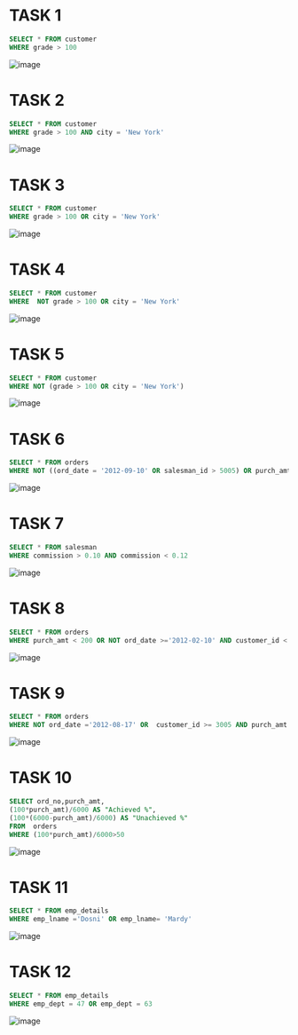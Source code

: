 # TASK 1 
```SQL
SELECT * FROM customer
WHERE grade > 100
```
![image](https://user-images.githubusercontent.com/122611553/221480822-77b6bf49-4067-4702-b9b6-4a316f521bf9.png)

# TASK 2
```SQL
SELECT * FROM customer
WHERE grade > 100 AND city = 'New York'
```
![image](https://user-images.githubusercontent.com/122611553/221482829-37acc016-a67c-47d9-a615-1250a1a31b16.png)

# TASK 3
```SQL
SELECT * FROM customer
WHERE grade > 100 OR city = 'New York'
```
![image](https://user-images.githubusercontent.com/122611553/221483194-b0c8eab1-6a82-49ba-9ff6-a7ead3c94691.png)

# TASK 4 
```SQL
SELECT * FROM customer
WHERE  NOT grade > 100 OR city = 'New York'
```
![image](https://user-images.githubusercontent.com/122611553/221484528-ba8f2949-7374-4dae-8075-214b060e5cfd.png)

# TASK 5
```SQL
SELECT * FROM customer
WHERE NOT (grade > 100 OR city = 'New York')
```
![image](https://user-images.githubusercontent.com/122611553/221484961-0770d84d-de17-4ae9-a127-87d139e531c2.png)

# TASK 6
```SQL
SELECT * FROM orders
WHERE NOT ((ord_date = '2012-09-10' OR salesman_id > 5005) OR purch_amt > 1000.00)
```
![image](https://user-images.githubusercontent.com/122611553/221486743-1be6a5e6-6e89-4bf3-a083-1dd1193db784.png)

# TASK 7
```SQL
SELECT * FROM salesman
WHERE commission > 0.10 AND commission < 0.12
```
![image](https://user-images.githubusercontent.com/122611553/221487508-adc27b75-692b-4960-8b19-28379deed107.png)

# TASK 8
```SQL
SELECT * FROM orders
WHERE purch_amt < 200 OR NOT ord_date >='2012-02-10' AND customer_id < 3009
```
![image](https://user-images.githubusercontent.com/122611553/221488521-b036f0b8-ee90-4011-887a-c1ddcaca536f.png)

# TASK 9 
```SQL
SELECT * FROM orders
WHERE NOT ord_date ='2012-08-17' OR  customer_id >= 3005 AND purch_amt > 1000
```
![image](https://user-images.githubusercontent.com/122611553/221492182-b559e284-fe84-4c5a-8785-9f1b116aecfa.png)

# TASK 10
```SQL
SELECT ord_no,purch_amt, 
(100*purch_amt)/6000 AS "Achieved %", 
(100*(6000-purch_amt)/6000) AS "Unachieved %" 
FROM  orders 
WHERE (100*purch_amt)/6000>50
```
![image](https://user-images.githubusercontent.com/122611553/221502475-01425111-4fca-42c0-ad09-b7e15d834510.png)

# TASK 11
```SQL
SELECT * FROM emp_details
WHERE emp_lname ='Dosni' OR emp_lname= 'Mardy'
```
![image](https://user-images.githubusercontent.com/122611553/221503060-dea4c934-2ad0-443f-9b27-d8b775712286.png)

# TASK 12
```SQL
SELECT * FROM emp_details
WHERE emp_dept = 47 OR emp_dept = 63
```
![image](https://user-images.githubusercontent.com/122611553/221503326-36d56bdd-30cd-41db-9d7f-cc8962d992ec.png)


